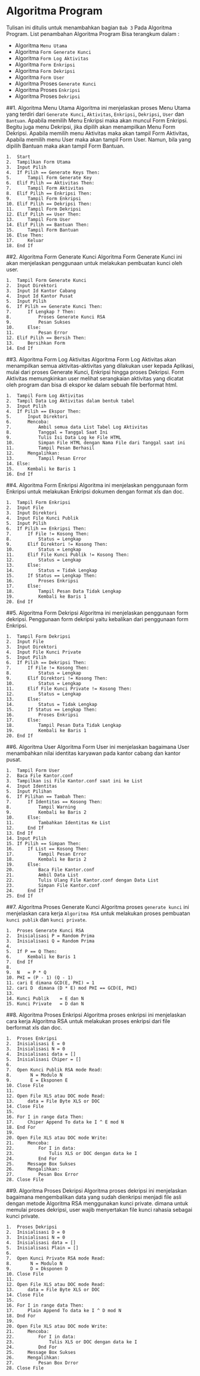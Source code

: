 Algoritma Program
=================
Tulisan ini ditulis untuk menambahkan bagian `Bab 3` Pada Algoritma Program. List penambahan Algoritma Program Bisa terangkum dalam :

* Algoritma `Menu Utama`
* Algoritma `Form Generate Kunci`
* Algoritma `Form Log Aktivitas`
* Algoritma `Form Enkripsi`
* Algoritma `Form Dekripsi`
* Algoritma `Form User`
* Algoritma Proses `Generate Kunci`
* Algoritma Proses `Enkripsi`
* Algoritma Proses `Dekripsi`

##1. Algoritma Menu Utama
Algoritma ini menjelaskan proses Menu Utama yang terdiri dari `Generate Kunci`, `Aktivitas`, `Enkripsi`, `Dekripsi`, `User` dan `Bantuan`. Apabila memilih Menu Enkripsi maka akan muncul Form Enkripsi. Begitu juga menu Dekripsi, jika dipilih akan menampilkan Menu Form Dekripsi. Apabila memilih menu Aktivitas maka akan tampil Form Aktivitas, Apabila memilih menu User maka akan tampil Form User. Namun, bila yang dipilih Bantuan maka akan tampil Form Bantuan.

```
1.  Start
2.  Tampilkan Form Utama
3.  Input Pilih
4.  If Pilih == Generate Keys Then:
5.		Tampil Form Generate Key
6.  Elif Pilih == Aktivitas Then:
7.		Tampil Form Aktivitas
8.  Elif Pilih == Enkripsi Then:
9.		Tampil Form Enkripsi
10. Elif Pilih == Dekripsi Then:
11.		Tampil Form Dekripsi
12. Elif Pilih == User Then:
13. 	Tampil Form User
14. Elif Pilih == Bantuan Then:
15.		Tampil Form Bantuan
16. Else Then:
17.		Keluar
18. End If 
```

##2. Algoritma Form Generate Kunci
Algoritma Form Generate Kunci ini akan menjelaskan penggunaan untuk melakukan pembuatan kunci oleh user.

```
1.	Tampil Form Generate Kunci
2.	Input Direktori
3.	Input Id Kantor Cabang
4.	Input Id Kantor Pusat
5.	Input Pilih
6.	If Pilih == Generate Kunci Then:
7.		If Lengkap ? Then:
8.			Proses Generate Kunci RSA
9.			Pesan Sukses
10.		Else:
11.			Pesan Error
12.	Elif Pilih == Bersih Then:
13.		Bersihkan Form
14.	End If
```

##3. Algoritma Form Log Aktivitas
Algoritma Form Log Aktivitas akan menampilkan semua aktivitas-aktivitas yang dilakukan user kepada Aplikasi, mulai dari proses Generate Kunci, Enkripsi hingga proses Dekripsi. Form Aktivitas memungkinkan user melihat serangkaian aktivitas yang dicatat oleh program dan bisa di ekspor ke dalam sebuah file berformat html.

```
1.  Tampil Form Log Aktivitas
2.  Tampil Data Log Aktivitas dalam bentuk tabel
3.  Input Pilih
4.  If Pilih == Ekspor Then:
5.		Input Direktori
6.		Mencoba:
7.			Ambil semua data List Tabel Log Aktivitas
8.			Tanggal = Tanggal Saat Ini
9.			Tulis Isi Data Log ke File HTML 
10.			Simpan File HTML dengan Nama File dari Tanggal saat ini
11.			Tampil Pesan Berhasil
12.		Mengalihkan:
13.			Tampil Pesan Error
14. Else:
15.		Kembali ke Baris 1		
16. End If		
```

##4. Algoritma Form Enkripsi
Algoritma ini menjelaskan penggunaan form Enkripsi untuk melakukan Enkripsi dokumen dengan format xls dan doc.

```
1.  Tampil Form Enkripsi
2.  Input File
3.  Input Direktori
4.  Input File Kunci Publik
5.  Input Pilih
6.  If Pilih == Enkripsi Then:
7.  	If File != Kosong Then:
8.			Status = Lengkap
9.		Elif Direktori != Kosong Then:
10.			Status = Lengkap
11.		Elif File Kunci Publik != Kosong Then:
12.			Status = Lengkap
13.		Else:
14.			Status = Tidak Lengkap
15.		If Status == Lengkap Then:
16.			Proses Enkripsi
17.		Else:
18.			Tampil Pesan Data Tidak Lengkap
19.			Kembali ke Baris 1
20. End If
```

##5. Algoritma Form Dekripsi
Algoritma ini menjelaskan penggunaan form dekripsi. Penggunaan form dekripsi yaitu kebalikan dari penggunaan form Enkripsi.

```
1.  Tampil Form Dekripsi
2.  Input File
3.  Input Direktori
4.  Input File Kunci Private
5.  Input Pilih
6.  If Pilih == Dekripsi Then:
7.  	If File != Kosong Then:
8.			Status = Lengkap
9.		Elif Direktori != Kosong Then:
10.			Status = Lengkap
11.		Elif File Kunci Private != Kosong Then:
12.			Status = Lengkap
13.		Else:
14.			Status = Tidak Lengkap
15.		If Status == Lengkap Then:
16.			Proses Enkripsi
17.		Else:
18.			Tampil Pesan Data Tidak Lengkap
19.			Kembali ke Baris 1
20. End If
```

##6. Algoritma User
Algoritma Form User ini menjelaskan bagaimana User menambahkan nilai identitas karyawan pada kantor cabang dan kantor pusat.

```
1.  Tampil Form User
2. 	Baca File Kantor.conf
3.	Tampilkan isi File Kantor.conf saat ini ke List
4.  Input Identitas
5.  Input Pilihan
6.  If Pilihan == Tambah Then:
7.		If Identitas == Kosong Then:
8.			Tampil Warning
9.			Kembali ke Baris 2
10.		Else:
11.   		Tambahkan Identitas Ke List
12.		End If
13.	End If
14.	Input Pilih
15.	If Pilih == Simpan Then:
16.		If List == Kosong Then:
17.			Tampil Pesan Error
18.			Kembali ke Baris 2
19.		Else:
20.			Baca File Kantor.conf
21.			Ambil Data List
22.			Tulis Ulang File Kantor.conf dengan Data List
23.			Simpan File Kantor.conf
24.		End If
25.	End If

```

##7. Algoritma Proses Generate Kunci
Algoritma proses `generate kunci` ini menjelaskan cara kerja `Algoritma RSA` untuk melakukan proses pembuatan `kunci publik` dan `kunci private`.

```
1.	Proses Generate Kunci RSA
2.	Inisialisasi P = Random Prima
3.	Inisialisasi Q = Random Prima
4.
5.	If P == Q Then:
6.		Kembali ke Baris 1
7.	End If
8.
9.	N 	= P * Q
10.	PHI = (P - 1) (Q - 1)
11.	cari E dimana GCD(E, PHI) = 1
12.	cari D 	dimana (D * E) mod PHI == GCD(E, PHI)
13.
14.	Kunci Publik 	= E dan N
15.	Kunci Private 	= D dan N
```

##8. Algoritma Proses Enkripsi
Algoritma proses enkripsi ini menjelaskan cara kerja Algoritma RSA untuk melakukan proses enkripsi dari file berformat xls dan doc.
```
1.	Proses Enkripsi
2.	Inisialisasi E = 0
3.	Inisialisasi N = 0
4.	Inisialisasi data = []
5.	Inisialisasi Chiper = []
6.
7.	Open Kunci Publik RSA mode Read:
8.		 N = Modulo N
9.		 E = Eksponen E
10.	Close File
11.
12.	Open File XLS atau DOC mode Read:
13.		data = File Byte XLS or DOC
14.	Close File	
15.
16.	For I in range data Then:
17.		Chiper Append To data ke I ^ E mod N
18.	End For
19.
20.	Open File XLS atau DOC mode Write:
21.		Mencoba:
22.			For I in data:
23.				Tulis XLS or DOC dengan data ke I
24.			End For
25.     Message Box Sukses
26.		Mengalihkan:
27.			Pesan Box Error
28.	Close File
```

##9. Algoritma Proses Dekripsi
Algoritma proses dekripsi ini menjelaskan bagaimana mengembalikan data yang sudah dienkripsi menjadi file asli dengan metode Algoritma RSA menggunakan kunci private. dimana untuk memulai proses dekripsi, user wajib menyertakan file kunci rahasia sebagai kunci private.
```
1.	Proses Dekripsi
2.	Inisialisasi D = 0
3.	Inisialisasi N = 0
4.	Inisialisasi data = []
5.	Inisialisasi Plain = []
6.
7.	Open Kunci Private RSA mode Read:
8.		 N = Modulo N
9.		 D = Dksponen D
10.	Close File
11.
12.	Open File XLS atau DOC mode Read:
13.		data = File Byte XLS or DOC
14.	Close File	
15.
16.	For I in range data Then:
17.		Plain Append To data ke I ^ D mod N
18.	Dnd For
19.
20.	Open File XLS atau DOC mode Write:
21.		Mencoba:
22.			For I in data:
23.				Tulis XLS or DOC dengan data ke I
24.			Dnd For
25.     Message Box Sukses
26.		Mengalihkan:
27.			Pesan Box Drror
28.	Close File
```
